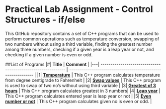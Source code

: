 # Practical Lab Assignment - Control Structures - if/else
This GitHub repository contains a set of C++ programs that can be used to perform common operations such as temperature conversion, swapping of two numbers without using a third variable, finding the greatest number among three numbers, checking if a given year is a leap year or not, and checking if a given number is even or odd.

##List of Programs
|#| **Title** | **Comment** |
|---| ------------------------------------------------------------ | ------------------------------------------------------------ |
|1| [**Temperature**](https://github.com/nitishhsinghhh/Tips-and-Tricks-Programming-using-Cpp/blob/main/OOP/Lab2/Temperature.cpp) | This C++ program calculates temperature from degree centigrade to Fahrenheit |
|2| [**Swap values**](https://github.com/nitishhsinghhh/Tips-and-Tricks-Programming-using-Cpp/blob/main/OOP/Lab2/Swapping.cpp) | This C++ program is used to swap of two no’s without using third variable |
|3| [**Greatest of 3 hours**](https://github.com/nitishhsinghhh/Tips-and-Tricks-Programming-using-Cpp/blob/main/OOP/Lab2/Greatestnumber.cpp) | This C++ program calculates greatest in 3 numbers|
|4| [**Leap year**](https://github.com/nitishhsinghhh/Tips-and-Tricks-Programming-using-Cpp/blob/main/OOP/Lab2/LeapYear.cpp) | This C++ program calculates entered year is leap year or not |
|5| [**Even number or not**](https://github.com/nitishhsinghhh/Tips-and-Tricks-Programming-using-Cpp/blob/main/OOP/Lab2/OddEven.cpp) | This C++ program calculates given no is even or odd. |
